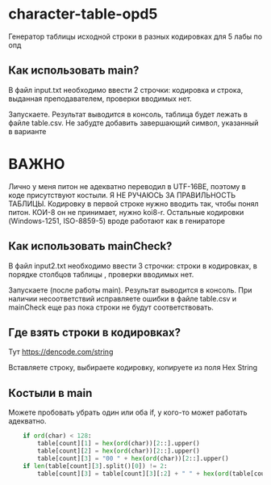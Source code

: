 # character-table-opd5

Генератор таблицы исходной строки в разных кодировках для 5 лабы по опд

## Как использовать main?
В файл input.txt необходимо ввести 2 строчки: кодировка и строка, выданная преподавателем,  проверки вводимых нет.

Запускаете. Результат выводится в консоль, таблица будет лежать в файле table.csv.
Не забудте добавить завершающий символ, указанный в варианте

# ВАЖНО
Лично у меня питон не адекватно переводил в UTF-16BE, поэтому в коде присутствуют костыли. Я НЕ РУЧАЮСЬ ЗА ПРАВИЛЬНОСТЬ ТАБЛИЦЫ.
Кодировку в первой строке нужно вводить так, чтобы понял питон. 
КОИ-8 он не принимает, нужно koi8-r. Остальные кодировки (Windows-1251, ISO-8859-5) вроде работают как в генираторе

## Как использовать mainCheck?
В файл input2.txt необходимо ввести 3 строчки: строки в кодировках, в порядке столбцов таблицы ,  проверки вводимых нет.

Запускаете (после работы main). Результат выводится в консоль. При наличии несоответствий исправляете ошибки в файле table.csv и mainCheck еще раз пока строки не будут соответствовать.

## Где взять строки в кодировках?
Тут https://dencode.com/string

Вставляете строку, выбираете кодировку, копируете из поля Hex String 

## Кoстыли в main
Можете пробовать убрать один или оба if, у кого-то может работать адекватно.
```py
    if ord(char) < 128:
        table[count][1] = hex(ord(char))[2::].upper()
        table[count][2] = hex(ord(char))[2::].upper()
        table[count][3] = "00 " + hex(ord(char))[2::].upper()
    if len(table[count][3].split()[0]) != 2:
        table[count][3] = table[count][3][:2] + " " + hex(ord(table[count][3][2]))[2::].upper()
```
